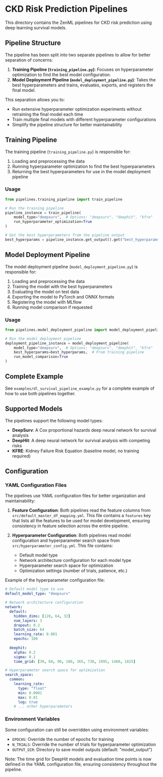# CKD Risk Prediction Pipelines

This directory contains the ZenML pipelines for CKD risk prediction using deep learning survival models.

## Pipeline Structure

The pipeline has been split into two separate pipelines to allow for better separation of concerns:

1. **Training Pipeline (`training_pipeline.py`)**: Focuses on hyperparameter optimization to find the best model configuration.
2. **Model Deployment Pipeline (`model_deployment_pipeline.py`)**: Takes the best hyperparameters and trains, evaluates, exports, and registers the final model.

This separation allows you to:
- Run extensive hyperparameter optimization experiments without retraining the final model each time
- Train multiple final models with different hyperparameter configurations
- Simplify the pipeline structure for better maintainability

## Training Pipeline

The training pipeline (`training_pipeline.py`) is responsible for:

1. Loading and preprocessing the data
2. Running hyperparameter optimization to find the best hyperparameters
3. Returning the best hyperparameters for use in the model deployment pipeline

### Usage

```python
from pipelines.training_pipeline import train_pipeline

# Run the training pipeline
pipeline_instance = train_pipeline(
    model_type="deepsurv",  # Options: "deepsurv", "deephit", "kfre"
    run_hyperparameter_optimization=True
)

# Get the best hyperparameters from the pipeline output
best_hyperparams = pipeline_instance.get_output().get("best_hyperparams", {})
```

## Model Deployment Pipeline

The model deployment pipeline (`model_deployment_pipeline.py`) is responsible for:

1. Loading and preprocessing the data
2. Training the model with the best hyperparameters
3. Evaluating the model on test data
4. Exporting the model to PyTorch and ONNX formats
5. Registering the model with MLflow
6. Running model comparison if requested

### Usage

```python
from pipelines.model_deployment_pipeline import model_deployment_pipeline

# Run the model deployment pipeline
deployment_pipeline_instance = model_deployment_pipeline(
    model_type="deepsurv",  # Options: "deepsurv", "deephit", "kfre"
    best_hyperparams=best_hyperparams,  # From training pipeline
    run_model_comparison=True
)
```

## Complete Example

See `examples/dl_survival_pipeline_example.py` for a complete example of how to use both pipelines together.

## Supported Models

The pipelines support the following model types:

- **DeepSurv**: A Cox proportional hazards deep neural network for survival analysis
- **DeepHit**: A deep neural network for survival analysis with competing risks
- **KFRE**: Kidney Failure Risk Equation (baseline model, no training required)

## Configuration

### YAML Configuration Files

The pipelines use YAML configuration files for better organization and maintainability:

1. **Feature Configuration**: Both pipelines read the feature columns from `src/default_master_df_mapping.yml`. This file contains a `features` key that lists all the features to be used for model development, ensuring consistency in feature selection across the entire pipeline.

2. **Hyperparameter Configuration**: Both pipelines read model configuration and hyperparameter search space from `src/hyperparameter_config.yml`. This file contains:
   - Default model type
   - Network architecture configuration for each model type
   - Hyperparameter search space for optimization
   - Optimization settings (number of trials, patience, etc.)

Example of the hyperparameter configuration file:

```yaml
# Default model type to use
default_model_type: "deepsurv"

# Network architecture configuration
network:
  default:
    hidden_dims: [128, 64, 32]
    num_layers: 3
    dropout: 0.2
    batch_size: 64
    learning_rate: 0.001
    epochs: 100
  
  deephit:
    alpha: 0.2
    sigma: 0.1
    time_grid: [30, 60, 90, 180, 365, 730, 1095, 1460, 1825]

# Hyperparameter search space for optimization
search_space:
  common:
    learning_rate:
      type: "float"
      min: 0.0001
      max: 0.01
      log: true
    # ... other hyperparameters
```

### Environment Variables

Some configuration can still be overridden using environment variables:

- `EPOCHS`: Override the number of epochs for training
- `N_TRIALS`: Override the number of trials for hyperparameter optimization
- `OUTPUT_DIR`: Directory to save model outputs (default: "model_output")

Note: The time grid for DeepHit models and evaluation time points is now defined in the YAML configuration file, ensuring consistency throughout the pipeline.
